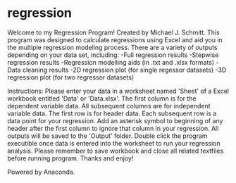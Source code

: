 # regression

Welcome to my Regression Program!
Created by Michael J. Schmitt.
This program was designed to calculate regressions using Excel and aid you in the multiple regression modeling process.
There are a variety of outputs depending on your data set, including:
	-Full regression results
	-Stepwise regression results
	-Regression modelling aids (in .txt and .xlsx formats)
	-Data cleaning results
	-2D regression plot (for single regessor datasets)
	-3D regression plot (for two regressor datasets)

Instructions:
Please enter your data in a worksheet named 'Sheet' of a Excel workbook entitled 'Data' or 'Data.xlsx'.
The first column is for the dependent variable data.
All subsequent columns are for independent variable data.
The first row is for header data.
Each subsequent row is a data point for your regression.
Add an asterisk symbol to beginning of any header after the first column to ignore that column in your regression.
All outputs will be saved to the 'Output' folder.
Double click the program executible once data is entered into the worksheet to run your regression analysis.
Please remember to save workbook and close all related textfiles before running program.
Thanks and enjoy!

Powered by Anaconda.
